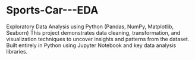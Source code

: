 # Sports-Car---EDA
Exploratory Data Analysis using Python (Pandas, NumPy, Matplotlib, Seaborn) This project demonstrates data cleaning, transformation, and visualization techniques to uncover insights and patterns from the dataset. Built entirely in Python using Jupyter Notebook and key data analysis libraries.
